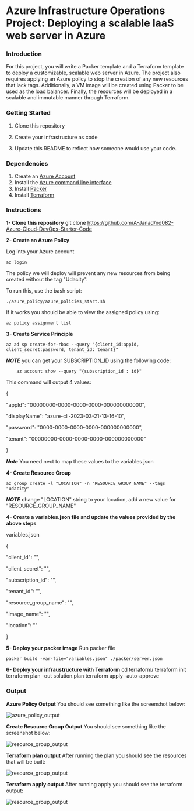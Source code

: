 # Azure Infrastructure Operations Project: Deploying a scalable IaaS web server in Azure

### Introduction
For this project, you will write a Packer template and a Terraform template to deploy a customizable, scalable web server in Azure. The project also requires applying an Azure policy to stop the creation of any new resources that lack tags. Additionally, a VM image will be created using Packer to be used as the load balancer. Finally, the resources will be deployed in a scalable and immutable manner through Terraform.

### Getting Started
1. Clone this repository

2. Create your infrastructure as code

3. Update this README to reflect how someone would use your code.

### Dependencies
1. Create an [Azure Account](https://portal.azure.com) 
2. Install the [Azure command line interface](https://docs.microsoft.com/en-us/cli/azure/install-azure-cli?view=azure-cli-latest)
3. Install [Packer](https://www.packer.io/downloads)
4. Install [Terraform](https://www.terraform.io/downloads.html)

### Instructions

**1- Clone this repository**
    git clone https://github.com/A-Janad/nd082-Azure-Cloud-DevOps-Starter-Code 

**2- Create an Azure Policy**

Log into your Azure account

    az login 

The policy we will deploy will prevent any new resources from being created without the tag "Udacity".

To run this, use the bash script:

    ./azure_policy/azure_policies_start.sh

If it works you should be able to view the assigned policy using:

    az policy assignment list

**3- Create Service Principle**

    az ad sp create-for-rbac --query "{client_id:appid, client_secret:password, tenant_id: tenant}"

***NOTE*** you can get your SUBSCRIPTION_ID using the following code:

        az account show --query "{subscription_id : id}"

This command will output 4 values:

{

  "appId": "00000000-0000-0000-0000-000000000000",

  "displayName": "azure-cli-2023-03-21-13-16-10",
  
  "password": "0000-0000-0000-0000-000000000000",
  
  "tenant": "00000000-0000-0000-0000-000000000000"

}

***Note*** You need next to map these values to the variables.json 

**4- Create Resource Group**

    az group create -l "LOCATION" -n "RESOURCE_GROUP_NAME" --tags "udacity"

***NOTE*** change "LOCATION" string to your location, add a new value for "RESOURCE_GROUP_NAME" 

**4- Create a variables.json file and update the values provided by the above steps**

variables.json

{

  "client_id": "",

  "client_secret": "",

  "subscription_id": "",

  "tenant_id": "",

  "resource_group_name": "",

  "image_name": "",

  "location": ""

}

**5- Deploy your packer image**
Run packer file

    packer build -var-file="variables.json" ./packer/server.json

**6- Deploy your infraustructure with Terraform**
    cd terraform/
    terraform init
    terraform plan -out solution.plan
    terraform apply -auto-approve


### Output
**Azure Policy Output**
You should see something like the screenshot below:

![azure_policy_output](\screenshots\azure_policy_output.png)

**Create Resource Group Output**
You should see something like the screenshot below:

![resource_group_output](\screenshots\resource_group_output.png)


**Terraform plan output**
After running the plan you should see the resources that will be built:

![resource_group_output](\screenshots\terraform_plan_output.png)

**Terraform apply output**
After running apply you should see the terraform output:

![resource_group_output](\screenshots\terraform_apply_output.png)
